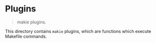 # Plugins

> makie plugins.

<!-- Section to include introductory text. Make sure to keep an empty line after the intro `section` element and another before the `/section` close. -->

<section class="intro">

This directory contains `makie` plugins, which are functions which execute Makefile commands.

</section>

<!-- /.intro -->

<!-- Section for all links. Make sure to keep an empty line after the `section` element and another before the `/section` close. -->

<section class="links">

</section>

<!-- /.links -->
